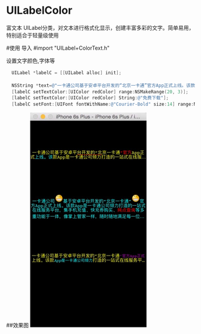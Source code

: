 # UILabelColor
富文本
UILabel分类，对文本进行格式化显示，创建丰富多彩的文字。简单易用，特别适合于轻量级使用

#使用
导入 #import "UILabel+ColorText.h"

设置文字颜色,字体等
```Objective-C
  UILabel *labelC = [[UILabel alloc] init];

  NSString *text=@"一卡通公司基于安卓平台开发的“北京一卡通”官方App正式上线。该款App是一卡通公司倾力打造的一站式在线服务平台，集手机充值、快充券购买、网点查询等多重功能于一体，像掌上管家一样，随时随地满足每一位持卡用户的在线服务需求。安卓手机用户可在各大应用市场搜索“北京一卡通”，免费下载使用。";
  [labelC setTextColor:[UIColor redColor] range:NSMakeRange(20, 3)];
  [labelC setTextColor:[UIColor redColor] String:@"免费下载"];
  [labelC setFont:[UIFont fontWithName:@"Courier-Bold" size:14] range:NSMakeRange(20, 8)];
```
##效果图
![Alt Text](https://github.com/huluo666/UILabelColor/blob/master/githubPic/git1.png)
